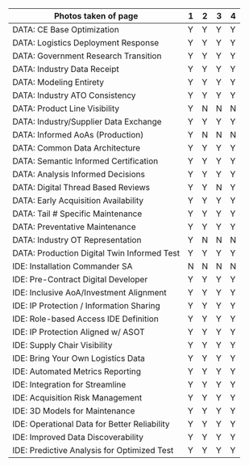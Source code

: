 | **Photos taken of page** | 1 | 2 | 3 | 4 |
|--------------------------|---|---|---|---|
| DATA: CE Base Optimization | Y | Y | Y | Y |  
| DATA: Logistics Deployment Response | Y | Y | Y | Y |  
| DATA: Government Research Transition | Y | Y | Y | Y |  
| DATA: Industry Data Receipt | Y | Y | Y | Y |  
| DATA: Modeling Entirety | Y | Y | Y | Y |  
| DATA: Industry ATO Consistency | Y | Y | Y | Y |  
| DATA: Product Line Visibility | Y | N | N | N |  
| DATA: Industry/Supplier Data Exchange | Y | Y | Y | Y |  
| DATA: Informed AoAs (Production) | Y | N | N | N |  
| DATA: Common Data Architecture | Y | Y | Y | Y |  
| DATA: Semantic Informed Certification | Y | Y | Y | Y |  
| DATA: Analysis Informed Decisions | Y | Y | Y | Y |  
| DATA: Digital Thread Based Reviews | Y | Y | N | Y |  
| DATA: Early Acquisition Availability | Y | Y | Y | Y |  
| DATA: Tail # Specific Maintenance | Y | Y | Y | Y |  
| DATA: Preventative Maintenance | Y | Y | Y | Y |  
| DATA: Industry OT Representation | Y | N | N | N |  
| DATA: Production Digital Twin Informed Test | Y | Y | Y | Y |  
| IDE: Installation Commander SA | N | N | N | N |  
| IDE: Pre-Contract Digital Developer | Y | Y | Y | Y |  
| IDE: Inclusive AoA/Investment Alignment | Y | Y | Y | Y |  
| IDE: IP Protection / Information Sharing | Y | Y | Y | Y |  
| IDE: Role-based Access IDE Definition | Y | Y | Y | Y |  
| IDE: IP Protection Aligned w/ ASOT | Y | Y | Y | Y |  
| IDE: Supply Chair Visibility | Y | Y | Y | Y |  
| IDE: Bring Your Own Logistics Data | Y | Y | Y | Y |  
| IDE: Automated Metrics Reporting | Y | Y | Y | Y |  
| IDE: Integration for Streamline | Y | Y | Y | Y |  
| IDE: Acquisition Risk Management | Y | Y | Y | Y |  
| IDE: 3D Models for Maintenance | Y | Y | Y | Y |  
| IDE: Operational Data for Better Reliability | Y | Y | Y | Y |  
| IDE: Improved Data Discoverability | Y | Y | Y | Y |  
| IDE: Predictive Analysis for Optimized Test | Y | Y | Y | Y |  
